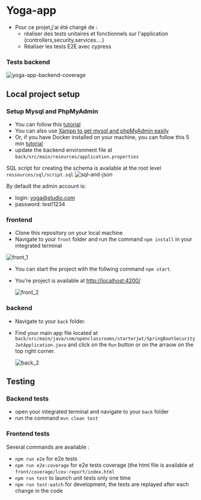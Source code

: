 # Yoga-app
- Pour ce projet,j'ai été chargé de :
  -  réaliser des tests unitaires et fonctionnels sur l'application (controllers,security,services....)
  - Réaliser les tests E2E avec cypress

### Tests backend
 ![yoga-app-backend-coverage](https://github.com/user-attachments/assets/d57cec42-06f7-44db-8f3c-bcac139e13df)

  
## Local project setup

### Setup Mysql and PhpMyAdmin

- You can follow this [tutorial](https://openclassrooms.com/fr/courses/6971126-implementez-vos-bases-de-donnees-relationnelles-avec-sql)
- You can also use [Xampp to get mysql and phpMyAdmin easily](https://www.apachefriends.org/)
- Or, if you have Docker installed on your machine, you can follow this 5 min [tutorial](https://tecadmin.net/docker-compose-for-mysql-with-phpmyadmin/)
- update the backend environment file at `back/src/main/resources/application.properties`

SQL script for creating the schema is available at the root level `ressources/sql/script.sql`
![sql-and-json](https://github.com/user-attachments/assets/63560c19-b141-4149-be6e-f7cbda6e59a7)

By default the admin account is:

- login: yoga@studio.com
- password: test!1234

### frontend

- Clone this repository on your local machine
- Navigate to your `front` folder and run the command `npm install` in your integrated terminal

![front_1](https://github.com/user-attachments/assets/3b2bf803-6249-4498-ac89-89df0e100de2)

- You can start the project with the follwing command `npm start`.
- You're project is available at [http://localhost:4200/](http://localhost:4200/)

  ![front_2](https://github.com/user-attachments/assets/a04c4cf3-ef9b-4fbb-8638-bfb251cd89da)

### backend

- Navigate to your `back` folder.
- Find your main app file located at `back/src/main/java/com/openclassrooms/starterjwt/SpringBootSecurityJwtApplication.java` and click on the `Run` button or on the arraow on the top right corner.

  ![back_2](https://github.com/user-attachments/assets/0ff7160c-edc5-49c3-99f3-927e22e7fdf8)

## Testing

### Backend tests

- open your integrated terminal and navigate to your `back` folder
- run the command `mvn clean test`

### Frontend tests
Several commands are available : 
- `npm run e2e` for e2e tests
- `npm run e2e:coverage` for e2e tests coverage (the html file is available at `front/coverage/lcov-report/index.html`
-  `npm run test` to launch unit tests only one time
-  `npm run test:watch` for development, the tests are replayed after each change in the code


